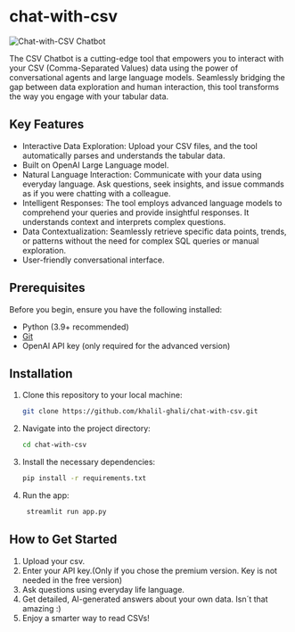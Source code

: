 # chat-with-csv

![Chat-with-CSV Chatbot](app-screenshot.png)

The CSV Chatbot is a cutting-edge tool that empowers you to interact with your CSV (Comma-Separated Values) data using the power of conversational agents and large language models. Seamlessly bridging the gap between data exploration and human interaction, this tool transforms the way you engage with your tabular data.

## Key Features

- Interactive Data Exploration: Upload your CSV files, and the tool automatically
  parses and understands the tabular data.
- Built on OpenAI Large Language model.
- Natural Language Interaction: Communicate with your data using everyday language.
  Ask questions, seek insights, and issue commands as if you were chatting with a colleague.
- Intelligent Responses: The tool employs advanced language models to comprehend your
  queries and provide insightful responses. It understands context and interprets 
  complex questions.
- Data Contextualization: Seamlessly retrieve specific data points, trends, or
  patterns without the need for complex SQL queries or manual exploration.
- User-friendly conversational interface.

## Prerequisites

Before you begin, ensure you have the following installed:

- Python (3.9+ recommended)
- [Git](https://git-scm.com/)
- OpenAI API key (only required for the advanced version)

## Installation

1. Clone this repository to your local machine:

   ```bash
   git clone https://github.com/khalil-ghali/chat-with-csv.git

2. Navigate into the project directory:
    ```bash
    cd chat-with-csv
    ```
3. Install the necessary dependencies: 
    ```bash
    pip install -r requirements.txt
    ```
4. Run the app:
   ```bash
    streamlit run app.py
    ```
## How to Get Started
  1. Upload your csv.
  2. Enter your API key.(Only if you chose the premium version. Key is not needed in the free version)
  3. Ask questions using everyday life language.
  4. Get detailed, AI-generated answers about your own data. Isn´t that amazing :)
  5. Enjoy a smarter way to read CSVs!   
            
